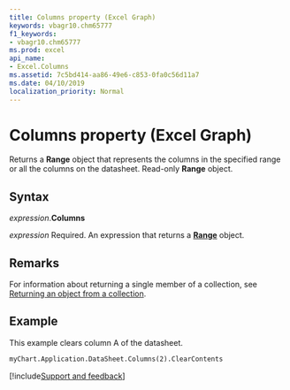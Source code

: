 ```yaml
---
title: Columns property (Excel Graph)
keywords: vbagr10.chm65777
f1_keywords:
- vbagr10.chm65777
ms.prod: excel
api_name:
- Excel.Columns
ms.assetid: 7c5bd414-aa86-49e6-c853-0fa0c56d11a7
ms.date: 04/10/2019
localization_priority: Normal
---
```



# Columns property (Excel Graph)

Returns a **Range** object that represents the columns in the specified range or all the columns on the datasheet. Read-only **Range** object.

## Syntax

_expression_.**Columns**

_expression_ Required. An expression that returns a **[Range](excel.range-graph-object.md)** object.

## Remarks

For information about returning a single member of a collection, see [Returning an object from a collection](../excel/Concepts/Workbooks-and-Worksheets/returning-an-object-from-a-collection-excel.md).

## Example

This example clears column A of the datasheet.

```vb
myChart.Application.DataSheet.Columns(2).ClearContents
```

[!include[Support and feedback](~/includes/feedback-boilerplate.md)]
